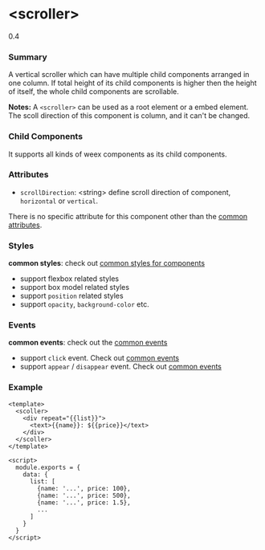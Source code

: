 # &lt;scroller&gt;
<span class="weex-version">0.4</span>

### Summary

A vertical scroller which can have multiple child components arranged in one column. If total height of its child components is higher then the height of itself, the whole child components are scrollable.

**Notes:** A `<scroller>` can be used as a root element or a embed element. The scoll direction of this component is column, and it can't be changed.

### Child Components

It supports all kinds of weex components as its child components.

### Attributes

- `scrollDirection`: &lt;string&gt; define scroll direction of component, `horizontal` or `vertical`.

There is no specific attribute for this component other than the [common attributes](../references/common-attrs.md).

### Styles

**common styles**: check out [common styles for components](../references/common-style.md)

- support flexbox related styles
- support box model related styles
- support ``position`` related styles
- support ``opacity``, ``background-color`` etc.

### Events

**common events**: check out the [common events](../references/common-event.md)

- support `click` event. Check out [common events](../references/common-event.md)
- support `appear` / `disappear` event. Check out [common events](../references/common-event.md)

### Example

```
<template>
  <scoller>
    <div repeat="{{list}}">
      <text>{{name}}: ${{price}}</text>
    </div>
  </scoller>
</template>

<script>
  module.exports = {
    data: {
      list: [
        {name: '...', price: 100},
        {name: '...', price: 500},
        {name: '...', price: 1.5},
        ...
      ]
    }
  }
</script>
```




